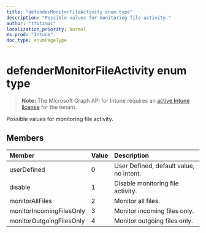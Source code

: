 ```yaml
---
title: "defenderMonitorFileActivity enum type"
description: "Possible values for monitoring file activity."
author: "tfitzmac"
localization_priority: Normal
ms.prod: "Intune"
doc_type: enumPageType
---
```


# defenderMonitorFileActivity enum type

> **Note:** The Microsoft Graph API for Intune requires an [active Intune license](https://go.microsoft.com/fwlink/?linkid=839381) for the tenant.

Possible values for monitoring file activity.

## Members
|Member|Value|Description|
|:---|:---|:---|
|userDefined|0|User Defined, default value, no intent.|
|disable|1|Disable monitoring file activity.|
|monitorAllFiles|2|Monitor all files.|
|monitorIncomingFilesOnly|3| Monitor incoming files only.|
|monitorOutgoingFilesOnly|4|Monitor outgoing files only.|



